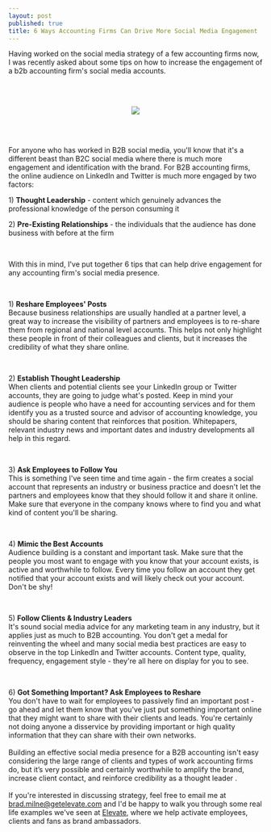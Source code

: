 ```yaml
---
layout: post
published: true
title: 6 Ways Accounting Firms Can Drive More Social Media Engagement
---
```


<p>Having worked on the social media strategy of a few accounting firms now, I was recently asked about some tips on how to increase the engagement of a b2b accounting firm&#39;s social media accounts.</p>

<br />
<br />
<p style="text-align: center;"><img src="images/success.png" /></p>
<br />
<br />

<p>For anyone who has worked in B2B social media, you&#39;ll know that it&#39;s a different beast than B2C social media where there is much more engagement and identification with the brand. For B2B accounting firms, the online audience on LinkedIn and Twitter is much more engaged by two factors:</p>

<!--break-->

<p>1) <b>Thought Leadership</b> - content which genuinely advances the professional knowledge of the person consuming it</p>

<p>2) <b>Pre-Existing Relationships</b> - the individuals that the audience has done business with before at the firm</p>

<br />


<p>With this in mind, I&#39;ve put together 6 tips that can help drive engagement for any accounting firm&#39;s social media presence.</p>

<br />


<p>1) <b>Reshare Employees&#39; Posts</b> <br /> Because business relationships are usually handled at a partner level, a great way to increase the visibility of partners and employees is to re-share them from regional and national level accounts. This helps not only highlight these people in front of their colleagues and clients, but it increases the credibility of what they share online.</p>
<br />

<p>2) <b>Establish Thought Leadership</b> <br /> When clients and potential clients see your LinkedIn group or Twitter accounts, they are going to judge what&#39;s posted. Keep in mind your audience is people who have a need for accounting services and for them identify you as a trusted source and advisor of accounting knowledge, you should be sharing content that reinforces that position. Whitepapers, relevant industry news and important dates and industry developments all help in this regard.</p>
<br />

<p>3) <b>Ask Employees to Follow You</b> <br /> This is something I&#39;ve seen time and time again - the firm creates a social account that represents an industry or business practice and doesn&#39;t let the partners and employees know that they should follow it and share it online. Make sure that everyone in the company knows where to find you and what kind of content you&#39;ll be sharing.</p>
<br />


<p>4) <b>Mimic the Best Accounts</b> <br /> Audience building is a constant and important task. Make sure that the people you most want to engage with you know that your account exists, is active and worthwhile to follow. Every time you follow an account they get notified that your account exists and will likely check out your account. Don&#39;t be shy!
</p>
<br />

<p>5) <b>Follow Clients & Industry Leaders</b> <br /> It&#39;s sound social media advice for any marketing team in any industry, but it applies just as much to B2B accounting. You don&#39;t get a medal for reinventing the wheel and many social media best practices are easy to observe in the top LinkedIn and Twitter accounts. Content type, quality, frequency, engagement style - they&#39;re all here on display for you to see.
</p>
<br />

<p>6) <b>Got Something Important? Ask Employees to Reshare</b> <br /> You don&#39;t have to wait for employees to passively find an important post - go ahead and let them know that you&#39;ve just put something important online that they might want to share with their clients and leads. You&#39;re certainly not doing anyone a disservice by providing important or high quality information that they can share with their own networks.
<br /><br />
Building an effective social media presence for a B2B accounting isn&#39;t easy considering the large range of clients and types of work accounting firms do, but it’s very possible and certainly worthwhile to amplify the brand, increase client contact, and reinforce credibility as a thought leader .
<br /><br />
If you&#39;re interested in discussing strategy, feel free to email me at <a href="mailto:brad.milne@getelevate.com">brad.milne@getelevate.com</a> and I&#39;d be happy to walk you through some real life examples we&#39;ve seen at <a href="http://www.getelevate.com">Elevate</a>, where we help activate employees, clients and fans as brand ambassadors.
</p>
<br />
<br />

